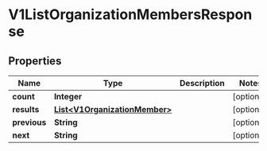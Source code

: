 

# V1ListOrganizationMembersResponse

## Properties

Name | Type | Description | Notes
------------ | ------------- | ------------- | -------------
**count** | **Integer** |  |  [optional]
**results** | [**List&lt;V1OrganizationMember&gt;**](V1OrganizationMember.md) |  |  [optional]
**previous** | **String** |  |  [optional]
**next** | **String** |  |  [optional]



